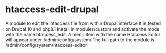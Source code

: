 # htaccess-edit-drupal
A module to edit the .htaccess file from within Drupal interface
It is tested on Drupal 10 and php8.1
Install in modules/custom and activate the mode with the name htaccess_edit.
A menu item with the name Htaccess Editor will appear under /admin/config/system/
The full path to the module is /admin/config/system/htaccess-editor
